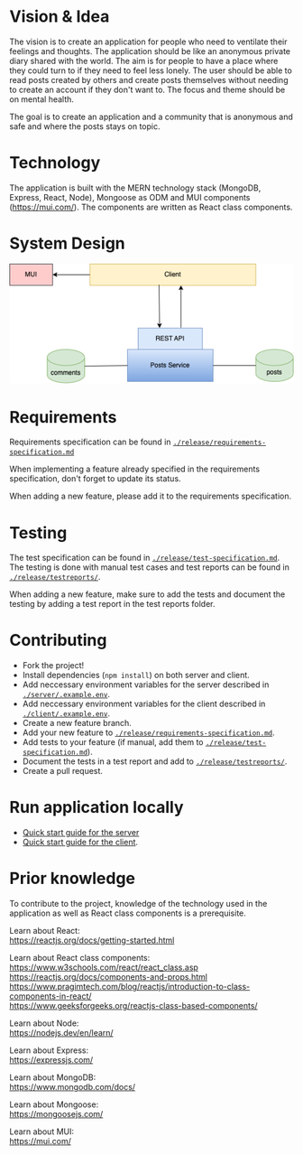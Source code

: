 # Vision & Idea

The vision is to create an application for people who need to ventilate their feelings and thoughts. The application should be like an anonymous private diary shared with the world. The aim is for people to have a place where they could turn to if they need to feel less lonely. The user should be able to read posts created by others and create posts themselves without needing to create an account if they don't want to. The focus and theme should be on mental health.

The goal is to create an application and a community that is anonymous and safe and where the posts stays on topic.

# Technology
The application is built with the MERN technology stack (MongoDB, Express, React, Node), Mongoose as ODM and MUI components (https://mui.com/). The components are written as React class components.

# System Design
![System Design](./release/images/system-design.png)

# Requirements

Requirements specification can be found in [`./release/requirements-specification.md`](https://github.com/emiliaajax/dear-world/blob/main/release/requirements-specification.md)

When implementing a feature already specified in the requirements specification, don't forget to update its status. 

When adding a new feature, please add it to the requirements specification.

# Testing

The test specification can be found in [`./release/test-specification.md`](https://github.com/emiliaajax/dear-world/blob/main/release/test-specification.md).
The testing is done with manual test cases and test reports can be found in [`./release/testreports/`](https://github.com/emiliaajax/dear-world/tree/main/release/test-reports).

When adding a new feature, make sure to add the tests and document the testing by adding a test report in the test reports folder.

# Contributing

- Fork the project!
- Install dependencies (`npm install`) on both server and client.
- Add neccessary environment variables for the server described in [`./server/.example.env`](https://github.com/emiliaajax/dear-world/blob/main/server/.example.env).
- Add neccessary environment variables for the client described in [`./client/.example.env`](https://github.com/emiliaajax/dear-world/blob/main/client/.example.env).
- Create a new feature branch.
- Add your new feature to [`./release/requirements-specification.md`](https://github.com/emiliaajax/dear-world/blob/main/release/requirements-specification.md).
- Add tests to your feature (if manual, add them to [`./release/test-specification.md`](https://github.com/emiliaajax/dear-world/blob/main/release/test-specification.md)).
- Document the tests in a test report and add to [`./release/testreports/`](https://github.com/emiliaajax/dear-world/tree/main/release/test-reports).
- Create a pull request.

# Run application locally
- [Quick start guide for the server](https://github.com/emiliaajax/dear-world/blob/main/server/README.md)
- [Quick start guide for the client](https://github.com/emiliaajax/dear-world/blob/main/client/README.md).

# Prior knowledge
To contribute to the project, knowledge of the technology used in the application as well as React class components is a prerequisite.

Learn about React:
<br />
https://reactjs.org/docs/getting-started.html

Learn about React class components:
<br />
https://www.w3schools.com/react/react_class.asp
<br />
https://reactjs.org/docs/components-and-props.html
<br />
https://www.pragimtech.com/blog/reactjs/introduction-to-class-components-in-react/
<br />
https://www.geeksforgeeks.org/reactjs-class-based-components/
<br />

Learn about Node:
<br />
https://nodejs.dev/en/learn/

Learn about Express:
<br />
https://expressjs.com/

Learn about MongoDB:
<br />
https://www.mongodb.com/docs/

Learn about Mongoose:
<br />
https://mongoosejs.com/

Learn about MUI:
<br />
https://mui.com/
